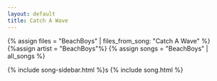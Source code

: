 ```yaml
---
layout: default
title: Catch A Wave
---
```


{% assign files = "BeachBoys" | files_from_song: "Catch A Wave" %}
{%assign artist = "BeachBoys"%}
{% assign songs = "BeachBoys" | all_songs %}

{% include song-sidebar.html %}s
{% include song.html %}
